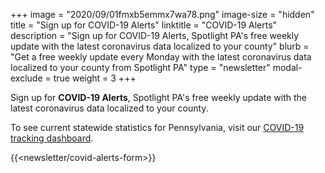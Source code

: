 +++
image = "2020/09/01fmxb5emmx7wa78.png"
image-size = "hidden"
title = "Sign up for COVID-19 Alerts"
linktitle = "COVID-19 Alerts"
description = "Sign up for COVID-19 Alerts, Spotlight PA's free weekly update with the latest coronavirus data localized to your county"
blurb = "Get a free weekly update every Monday with the latest coronavirus data localized to your county from Spotlight PA"
type = "newsletter"
modal-exclude = true
weight = 3
+++

Sign up for **COVID-19 Alerts**, Spotlight PA's free weekly update with the latest coronavirus data localized to your county.

To see current statewide statistics for Pennsylvania, visit our [COVID-19 tracking dashboard](/news/2020/03/pa-coronavirus-updates-cases-map-live-tracker/).

{{<newsletter/covid-alerts-form>}}
